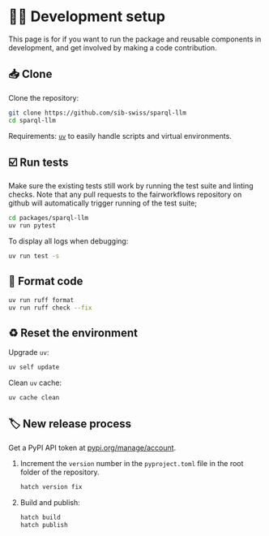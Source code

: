 # 🧑‍💻 Development setup

This page is for if you want to run the package and reusable components in development, and get involved by making a code contribution.

## 📥️ Clone

Clone the repository:

```bash
git clone https://github.com/sib-swiss/sparql-llm
cd sparql-llm
```

Requirements: [`uv`](https://docs.astral.sh/uv/getting-started/installation/) to easily handle scripts and virtual environments.

## ☑️ Run tests

Make sure the existing tests still work by running the test suite and linting checks. Note that any pull requests to the fairworkflows repository on github will automatically trigger running of the test suite;

```bash
cd packages/sparql-llm
uv run pytest
```

To display all logs when debugging:

```bash
uv run test -s
```

## 🧹 Format code

```bash
uv run ruff format
uv run ruff check --fix
```

## ♻️ Reset the environment

Upgrade `uv`:

```sh
uv self update
```

Clean `uv` cache:

```sh
uv cache clean
```

## 🏷️ New release process

Get a PyPI API token at [pypi.org/manage/account](https://pypi.org/manage/account).

1. Increment the `version` number in the `pyproject.toml` file in the root folder of the repository.

   ```bash
   hatch version fix
   ```

2. Build and publish:

   ```bash
   hatch build
   hatch publish
   ```
